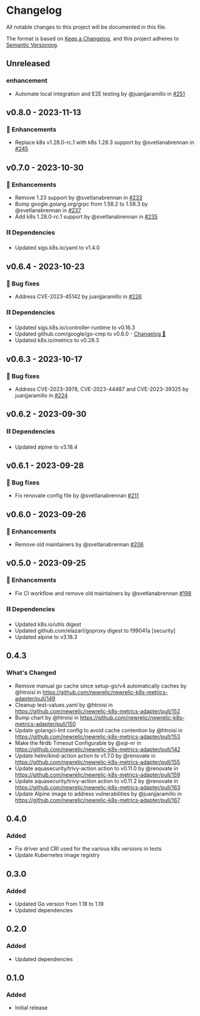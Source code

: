 # Changelog

All notable changes to this project will be documented in this file.

The format is based on [Keep a Changelog](https://keepachangelog.com/en/1.0.0/),
and this project adheres to [Semantic Versioning](https://semver.org/spec/v2.0.0.html).

## Unreleased

### enhancement
- Automate local integration and E2E testing by @juanjjaramillo in [#251](https://github.com/newrelic/newrelic-k8s-metrics-adapter/pull/251)

## v0.8.0 - 2023-11-13

### 🚀 Enhancements
- Replace k8s v1.28.0-rc.1 with k8s 1.28.3 support by @svetlanabrennan in [#245](https://github.com/newrelic/newrelic-k8s-metrics-adapter/pull/245)

## v0.7.0 - 2023-10-30

### 🚀 Enhancements
- Remove 1.23 support by @svetlanabrennan in [#233](https://github.com/newrelic/newrelic-k8s-metrics-adapter/pull/233)
- Bump google.golang.org/grpc from 1.58.2 to 1.58.3 by @svetlanabrennan in [#237](https://github.com/newrelic/newrelic-k8s-metrics-adapter/pull/237)
- Add k8s 1.28.0-rc.1 support by @svetlanabrennan in [#235](https://github.com/newrelic/newrelic-k8s-metrics-adapter/pull/235)

### ⛓️ Dependencies
- Updated sigs.k8s.io/yaml to v1.4.0

## v0.6.4 - 2023-10-23

### 🐞 Bug fixes
- Address CVE-2023-45142 by juanjjaramillo in [#226](https://github.com/newrelic/newrelic-k8s-metrics-adapter/pull/226)

### ⛓️ Dependencies
- Updated sigs.k8s.io/controller-runtime to v0.16.3
- Updated github.com/google/go-cmp to v0.6.0 - [Changelog 🔗](https://github.com/google/go-cmp/releases/tag/v0.6.0)
- Updated k8s.io/metrics to v0.28.3

## v0.6.3 - 2023-10-17

### 🐞 Bug fixes
- Address CVE-2023-3978, CVE-2023-44487 and CVE-2023-39325 by juanjjaramillo in [#224](https://github.com/newrelic/newrelic-k8s-metrics-adapter/pull/224)

## v0.6.2 - 2023-09-30

### ⛓️ Dependencies
- Updated alpine to v3.18.4

## v0.6.1 - 2023-09-28

### 🐞 Bug fixes
- Fix renovate config file by @svetlanabrennan [#211](https://github.com/newrelic/newrelic-k8s-metrics-adapter/pull/211)

## v0.6.0 - 2023-09-26

### 🚀 Enhancements
- Remove old maintainers by @svetlanabrennan [#206](https://github.com/newrelic/newrelic-k8s-metrics-adapter/pull/206)

## v0.5.0 - 2023-09-25

### 🚀 Enhancements
- Fix CI workflow and remove old maintainers by @svetlanabrennan [#198](https://github.com/newrelic/newrelic-k8s-metrics-adapter/pull/198)

### ⛓️ Dependencies
- Updated k8s.io/utils digest
- Updated github.com/elazarl/goproxy digest to f99041a [security]
- Updated alpine to v3.18.3

## 0.4.3

### What's Changed
- Remove manual go cache since setup-go/v4 automatically caches by @htroisi in https://github.com/newrelic/newrelic-k8s-metrics-adapter/pull/149
- Cleanup test-values.yaml by @htroisi in https://github.com/newrelic/newrelic-k8s-metrics-adapter/pull/152
- Bump chart by @htroisi in https://github.com/newrelic/newrelic-k8s-metrics-adapter/pull/150
- Update golangci-lint config to avoid cache contention by @htroisi in https://github.com/newrelic/newrelic-k8s-metrics-adapter/pull/153
- Make the Nrdb Timeout Configurable by @xqi-nr in https://github.com/newrelic/newrelic-k8s-metrics-adapter/pull/142
- Update helm/kind-action action to v1.7.0 by @renovate in https://github.com/newrelic/newrelic-k8s-metrics-adapter/pull/155
- Update aquasecurity/trivy-action action to v0.11.0 by @renovate in https://github.com/newrelic/newrelic-k8s-metrics-adapter/pull/159
- Update aquasecurity/trivy-action action to v0.11.2 by @renovate in https://github.com/newrelic/newrelic-k8s-metrics-adapter/pull/163
- Update Alpine image to address vulnerabilities by @juanjjaramillo in https://github.com/newrelic/newrelic-k8s-metrics-adapter/pull/167

[0.4.3]: https://github.com/newrelic/newrelic-k8s-metrics-adapter/releases/tag/v0.4.3

## 0.4.0

### Added

- Fix driver and CRI used for the various k8s versions in tests
- Update Kubernetes image registry

[0.4.0]: https://github.com/newrelic/newrelic-k8s-metrics-adapter/releases/tag/v0.4.0

## 0.3.0

### Added

- Updated Go version from 1.18 to 1.19
- Updated dependencies

[0.3.0]: https://github.com/newrelic/newrelic-k8s-metrics-adapter/releases/tag/v0.3.0

## 0.2.0

### Added

- Updated dependencies

[0.2.0]: https://github.com/newrelic/newrelic-k8s-metrics-adapter/releases/tag/v0.2.0

## 0.1.0

### Added

- Initial release

[0.1.0]: https://github.com/newrelic/newrelic-k8s-metrics-adapter/releases/tag/v0.1.0
